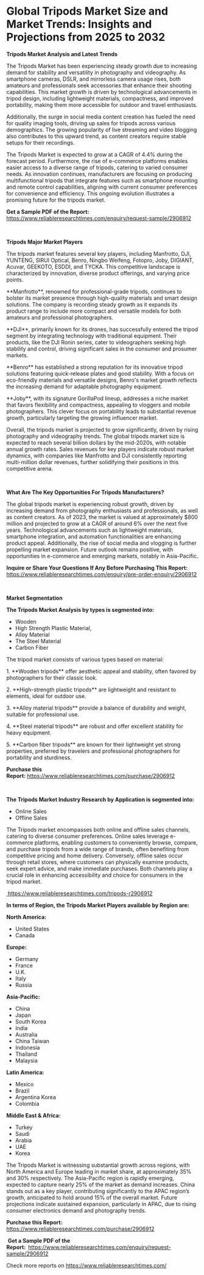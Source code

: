 <p><h1>Global Tripods Market Size and Market Trends: Insights and Projections from 2025 to 2032</h1></p><p><strong>Tripods Market Analysis and Latest Trends</strong></p>
<p><p>The Tripods Market has been experiencing steady growth due to increasing demand for stability and versatility in photography and videography. As smartphone cameras, DSLR, and mirrorless camera usage rises, both amateurs and professionals seek accessories that enhance their shooting capabilities. This market growth is driven by technological advancements in tripod design, including lightweight materials, compactness, and improved portability, making them more accessible for outdoor and travel enthusiasts.</p><p>Additionally, the surge in social media content creation has fueled the need for quality imaging tools, driving up sales for tripods across various demographics. The growing popularity of live streaming and video blogging also contributes to this upward trend, as content creators require stable setups for their recordings.</p><p>The Tripods Market is expected to grow at a CAGR of 4.4% during the forecast period. Furthermore, the rise of e-commerce platforms enables easier access to a diverse range of tripods, catering to varied consumer needs. As innovation continues, manufacturers are focusing on producing multifunctional tripods that integrate features such as smartphone mounting and remote control capabilities, aligning with current consumer preferences for convenience and efficiency. This ongoing evolution illustrates a promising future for the tripods market.</p></p>
<p><strong>Get a Sample PDF of the Report:&nbsp;</strong> <a href="https://www.reliableresearchtimes.com/enquiry/request-sample/2906912?utm_campaign=3087&utm_medium=2&utm_source=Github&utm_content=ia&utm_term=12032025&utm_id=tripods">https://www.reliableresearchtimes.com/enquiry/request-sample/2906912</a></p>
<p>&nbsp;</p>
<p><strong>Tripods Major Market Players</strong></p>
<p><p>The tripods market features several key players, including Manfrotto, DJI, YUNTENG, SIRUI Optical, Benro, Ningbo Weifeng, Fotopro, Joby, DIGIANT, Acuvar, GEEKOTO, ESDDI, and TYCKA. This competitive landscape is characterized by innovation, diverse product offerings, and varying price points.</p><p>**Manfrotto**, renowned for professional-grade tripods, continues to bolster its market presence through high-quality materials and smart design solutions. The company is recording steady growth as it expands its product range to include more compact and versatile models for both amateurs and professional photographers.</p><p>**DJI**, primarily known for its drones, has successfully entered the tripod segment by integrating technology with traditional equipment. Their products, like the DJI Ronin series, cater to videographers seeking high stability and control, driving significant sales in the consumer and prosumer markets.</p><p>**Benro** has established a strong reputation for its innovative tripod solutions featuring quick-release plates and good stability. With a focus on eco-friendly materials and versatile designs, Benro's market growth reflects the increasing demand for adaptable photography equipment.</p><p>**Joby**, with its signature GorillaPod lineup, addresses a niche market that favors flexibility and compactness, appealing to vloggers and mobile photographers. This clever focus on portability leads to substantial revenue growth, particularly targeting the growing influencer market.</p><p>Overall, the tripods market is projected to grow significantly, driven by rising photography and videography trends. The global tripods market size is expected to reach several billion dollars by the mid-2020s, with notable annual growth rates. Sales revenues for key players indicate robust market dynamics, with companies like Manfrotto and DJI consistently reporting multi-million dollar revenues, further solidifying their positions in this competitive arena.</p></p>
<p>&nbsp;</p>
<p><strong>What Are The Key Opportunities For Tripods Manufacturers?</strong></p>
<p><p>The global tripods market is experiencing robust growth, driven by increasing demand from photography enthusiasts and professionals, as well as content creators. As of 2023, the market is valued at approximately $800 million and projected to grow at a CAGR of around 6% over the next five years. Technological advancements such as lightweight materials, smartphone integration, and automation functionalities are enhancing product appeal. Additionally, the rise of social media and vlogging is further propelling market expansion. Future outlook remains positive, with opportunities in e-commerce and emerging markets, notably in Asia-Pacific.</p></p>
<p><strong>Inquire or Share Your Questions If Any Before Purchasing This Report:</strong> <a href="https://www.reliableresearchtimes.com/enquiry/pre-order-enquiry/2906912?utm_campaign=3087&utm_medium=2&utm_source=Github&utm_content=ia&utm_term=12032025&utm_id=tripods">https://www.reliableresearchtimes.com/enquiry/pre-order-enquiry/2906912</a></p>
<p>&nbsp;</p>
<p><strong>Market Segmentation</strong></p>
<p><strong>The Tripods Market Analysis by types is segmented into:</strong></p>
<p><ul><li>Wooden</li><li>High Strength Plastic Material,</li><li>Alloy Material</li><li>The Steel Material</li><li>Carbon Fiber</li></ul></p>
<p><p>The tripod market consists of various types based on material: </p><p>1. **Wooden tripods** offer aesthetic appeal and stability, often favored by photographers for their classic look.</p><p>2. **High-strength plastic tripods** are lightweight and resistant to elements, ideal for outdoor use.</p><p>3. **Alloy material tripods** provide a balance of durability and weight, suitable for professional use.</p><p>4. **Steel material tripods** are robust and offer excellent stability for heavy equipment.</p><p>5. **Carbon fiber tripods** are known for their lightweight yet strong properties, preferred by travelers and professional photographers for portability and sturdiness.</p></p>
<p><strong>Purchase this Report:&nbsp;</strong><a href="https://www.reliableresearchtimes.com/purchase/2906912?utm_campaign=3087&utm_medium=2&utm_source=Github&utm_content=ia&utm_term=12032025&utm_id=tripods">https://www.reliableresearchtimes.com/purchase/2906912</a></p>
<p>&nbsp;</p>
<p><strong>The Tripods Market Industry Research by Application is segmented into:</strong></p>
<p><ul><li>Online Sales</li><li>Offline Sales</li></ul></p>
<p><p>The Tripods market encompasses both online and offline sales channels, catering to diverse consumer preferences. Online sales leverage e-commerce platforms, enabling customers to conveniently browse, compare, and purchase tripods from a wide range of brands, often benefiting from competitive pricing and home delivery. Conversely, offline sales occur through retail stores, where customers can physically examine products, seek expert advice, and make immediate purchases. Both channels play a crucial role in enhancing accessibility and choice for consumers in the tripod market.</p></p>
<p><a href="https://www.reliableresearchtimes.com/tripods-r2906912?utm_campaign=3087&utm_medium=2&utm_source=Github&utm_content=ia&utm_term=12032025&utm_id=tripods">&nbsp;https://www.reliableresearchtimes.com/tripods-r2906912</a></p>
<p><strong>In terms of Region, the Tripods Market Players available by Region are:</strong></p>
<p>
    <p> <strong> North America: </strong>
        <ul>
            <li>United States</li>
            <li>Canada</li>
        </ul>
        </p> 
    <p> <strong> Europe: </strong>
        <ul>
            <li>Germany</li>
            <li>France</li>
            <li>U.K.</li>
            <li>Italy</li>
            <li>Russia</li>
        </ul>
        </p> 
    <p> <strong> Asia-Pacific: </strong>
        <ul>
            <li>China</li>
            <li>Japan</li>
            <li>South Korea</li>
            <li>India</li>
            <li>Australia</li>
            <li>China Taiwan</li>
            <li>Indonesia</li>
            <li>Thailand</li>
            <li>Malaysia</li>
        </ul>
        </p> 
    <p> <strong> Latin America: </strong>
        <ul>
            <li>Mexico</li>
            <li>Brazil</li>
            <li>Argentina Korea</li>
            <li>Colombia</li>
        </ul>
        </p> 
    <p> <strong> Middle East & Africa: </strong>
        <ul>
            <li>Turkey</li>
            <li>Saudi</li>
            <li>Arabia</li>
            <li>UAE</li>
            <li>Korea</li>
        </ul>
    </p>
    </p>
<p><p>The Tripods Market is witnessing substantial growth across regions, with North America and Europe leading in market share, at approximately 35% and 30% respectively. The Asia-Pacific region is rapidly emerging, expected to capture nearly 25% of the market as demand increases. China stands out as a key player, contributing significantly to the APAC region’s growth, anticipated to hold around 15% of the overall market. Future projections indicate sustained expansion, particularly in APAC, due to rising consumer electronics demand and photography trends.</p></p>
<p><strong>Purchase this Report: </strong><a href="https://www.reliableresearchtimes.com/purchase/2906912?utm_campaign=3087&utm_medium=2&utm_source=Github&utm_content=ia&utm_term=12032025&utm_id=tripods">https://www.reliableresearchtimes.com/purchase/2906912</a></p>
<p>&nbsp;<strong>Get a Sample PDF of the Report:&nbsp;&nbsp;</strong><a href="https://www.reliableresearchtimes.com/enquiry/request-sample/2906912?utm_campaign=3087&utm_medium=2&utm_source=Github&utm_content=ia&utm_term=12032025&utm_id=tripods">https://www.reliableresearchtimes.com/enquiry/request-sample/2906912</a></p>
<p><strong></strong></p>
<p>Check more reports on <a href="https://www.reliableresearchtimes.com/?utm_campaign=3087&utm_medium=2&utm_source=Github&utm_content=ia&utm_term=12032025&utm_id=tripods">https://www.reliableresearchtimes.com/</a></p>